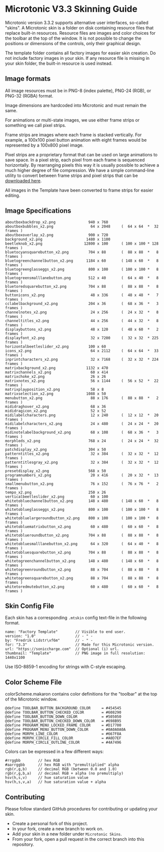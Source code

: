 Microtonic V3.3 Skinning Guide
==============================

Microtonic version 3.3.2 supports alternative user interfaces, so-called "skins". A Microtonic skin is a folder on disk containing resource files that replace built-in resources. Resource files are images and color choices for the toolbar at the top of the window. It is not possible to change the positions or dimensions of the controls, only their graphical design.

The template folder contains all factory images for easier skin creation. Do not include factory images in your skin. If any resource file is missing in your skin folder, the built-in resource is used instead. 


Image formats
-------------
All image resources must be in PNG-8 (index palette), PNG-24 (RGB), or PNG-32 (RGBA) format.

Image dimensions are hardcoded into Microtonic and must remain the same.

For animations or multi-state images, we use either frame strips or something we call pixel strips. 

Frame strips are images where each frame is stacked vertically. For example, a 100x100 pixel button animation with eight frames would be represented by a 100x800 pixel image.

Pixel strips are a proprietary format that can be used on large animations to save space. In a pixel strip, each pixel from each frame is sequenced horizontally. By rearranging pixels this way it is usually possible to achieve a much higher degree of file compression. We have a simple command-line utility to convert between frame strips and pixel strips that can be [downloaded here](https://soniccharge.com/forum/topic/1777).

All images in the Template have been converted to frame strips for easier editing.


Image Specifications
--------------------
```
aboutboxbackdrop_x2.png               940 x 760                 
aboutboxbubbles_x2.png                 64 x 2048     (  64 x 64  *  32 frames )
aboutboxoverlay_x2.png                900 x 720                 
background_x2.png                    1480 x 1100                 
beetleknob_x2.png                   12800 x 100      ( 100 x 100 * 128 frames )
bluetocyansquarebutton_x2.png         704 x 88       (  88 x 88  *   8 frames )
bluetogreenchannelbutton_x2.png      1184 x 60       ( 148 x 60  *   8 frames )
bluetogreenglasseggs_x2.png           800 x 100      ( 100 x 100 *   8 frames )
bluetogreensmalllanebutton.png        512 x 40       (  64 x 40  *   8 frames )
bluetoredsquarebutton_x2.png          704 x 88       (  88 x 88  *   8 frames )
buttonicons_x2.png                     48 x 336      (  48 x 48  *   7 frames )
cclabelbackground_x2.png              204 x 36       (  68 x 36  *   3 frames )
channelnotes_x2.png                    24 x 256      (  24 x 32  *   8 frames )
channeltitles_x2.png                   44 x 256      (  44 x 32  *   8 frames )
displaybuttons_x2.png                  48 x 120      (  48 x 60  *   2 frames )
displayfont_x2.png                     32 x 7200     (  32 x 32  * 225 frames )
horizontalbeetleslider_x2.png         100 x 60                  
icons_x2.png                           64 x 2112     (  64 x 64  *  33 frames )
inprintcharacters_x2.png               32 x 7168     (  32 x 32  * 224 frames )
matrixbackground_x2.png              1132 x 470                  
matrixchannels_x2.png                  60 x 414                  
matrixchoke_x2.png                     26 x 26                  
matrixnotes_x2.png                     56 x 1144     (  56 x 52  *  22 frames )
matrixplayposition_x2.png              58 x 8                 
matrixselection_x2.png               1088 x 50                  
menubutton_x2.png                      88 x 176      (  88 x 88  *   2 frames )
mididraghover_x2.png                   68 x 36                  
mididragicon_x2.png                    52 x 52                  
midilabelcharacters.png                12 x 240      (  12 x 12  *  20 frames )
midilabelcharacters_x2.png             24 x 480      (  24 x 24  *  20 frames )
midinotelabelbackground_x2.png         68 x 108      (  68 x 36  *   3 frames )
morphleds_x2.png                      768 x 24       (  24 x 24  *  32 frames )
patchdisplay_x2.png                   304 x 50                  
patterntitles_x2.png                   32 x 384      (  32 x 32  *  12 frames )
patterntitlesgray_x2.png               32 x 384      (  32 x 32  *  12 frames )
presetdisplay_x2.png                  568 x 50                  
programnumbers_x2.png                  20 x 416      (  20 x 32  *  13 frames )
smallmenubutton_x2.png                 76 x 152      (  76 x 76  *   2 frames )
tempo_x2.png                          250 x 26                  
verticalbeetleslider_x2.png            60 x 100                  
whitetobluechannelbutton_x2.png       148 x 480      ( 148 x 60  *   8 frames )
whitetoblueglasseggs_x2.png           800 x 100      ( 100 x 100 *   8 frames )
whitetobluelargeroundbutton_x2.png    800 x 100      ( 100 x 100 *   8 frames )
whitetobluematrixbutton_x2.png         60 x 480      (  60 x 60  *   8 frames )
whitetoblueroundbutton_x2.png         704 x 88       (  88 x 88  *   8 frames )
whitetobluesmalllanebutton_x2.png      64 x 320      (  64 x 40  *   8 frames )
whitetobluesquarebutton_x2.png        704 x 88       (  88 x 88  *   8 frames )
whitetogreenchannelbutton_x2.png      148 x 480      ( 148 x 60  *   8 frames )
whitetogreenroundbutton_x2.png         88 x 704      (  88 x 88  *   8 frames )
whitetogreensquarebutton_x2.png        88 x 704      (  88 x 88  *   8 frames )
whitetoredmutebutton_x2.png            60 x 480      (  60 x 60  *   8 frames )
```

Skin Config File
----------------
Each skin has a corresponding `.mtskin` config text-file in the following format.
```
name: "Factory Template"        // Visible to end user.
version: "1.0"                  // - " -
by: "Fredrik Lidstr\xf6m"       // - " -
for: "3.3"                      // Made for this Microtonic version.
url: "https://soniccharge.com"  // Optional (i) url.
thumbnail: "Template"           // PNG image in full resolution: 1440x1100
```
Use ISO-8859-1 encoding for strings with C-style escaping.


Color Scheme File
-----------------
colorScheme.makaron contains color definitions for the "toolbar" at the top of the Microtonic window.

```
@define TOOLBAR_BUTTON_BACKGROUND_COLOR     = #454545
@define TOOLBAR_BUTTON_CHECKED_COLOR        = #608290
@define TOOLBAR_BUTTON_DOWN_COLOR           = #505050
@define TOOLBAR_BUTTON_CHECKED_DOWN_COLOR   = #698B95
@define PROGRAM_MENU_LOCKED_FRAME_COLOR     = #D17700
@define PROGRAM_MENU_BUTTON_DOWN_COLOR      = #0A0A0A0A
@define MORPH_LINE_COLOR                    = #667F8A
@define MORPH_CIRCLE_FILL_COLOR             = #A0D7EF
@define MORPH_CIRCLE_OUTLINE_COLOR          = #4A7496
```

Colors can be expressed in a few different ways:

```
#rrggbb        // hex RGB
#aarrggbb      // hex RGB with "premultiplied" alpha
rgb(r,g,b)     // decimal RGB (between 0.0 and 1.0)
rgb(r,g,b,a)   // decimal RGB + alpha (no premultiply)
hsv(h,s,v)     // hue saturation value
hsv(h,s,v,a)   // hue saturation value + alpha
```


Contributing
------------
Please follow standard GitHub procedures for contributing or updating your skin.
* Create a personal fork of this project.
* In your fork, create a new branch to work on.
* Add your skin in a new folder under `Microtonic Skins`.
* From your fork, open a pull request in the correct branch into this repository.
